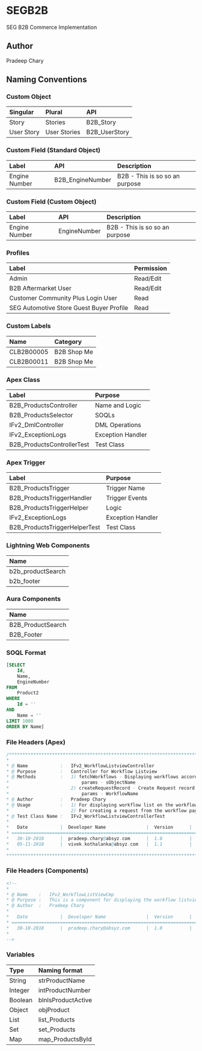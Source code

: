 # SEGB2B
SEG B2B Commerce Implementation

## Author
Pradeep Chary

## Naming Conventions

### Custom Object
| Singular      | Plural        | API           |
| :------------ | :------------ | :------------ |
| Story         | Stories       | B2B_Story     |
| User Story    | User Stories  | B2B_UserStory |

### Custom Field (Standard Object)
| Label         | API               | Description                    |
| :------------ | :---------------- | :----------------------------- |
| Engine Number | B2B_EngineNumber  | B2B - This is so so an purpose |

### Custom Field (Custom Object)
| Label         | API               | Description                    |
| :------------ | :---------------- | :----------------------------- |
| Engine Number | EngineNumber      | B2B - This is so so an purpose |

### Profiles
| Label                                     | Permission        |
| :---------------------------------------- | :---------------- |
| Admin                                     | Read/Edit         |
| B2B Aftermarket User                      | Read/Edit         |
| Customer Community Plus Login User        | Read              |
| SEG Automotive Store Guest Buyer Profile  | Read              |

### Custom Labels
| Name          | Category      |
| :------------ | :------------ |
| CLB2B00005    | B2B Shop Me   |
| CLB2B00011    | B2B Shop Me   |

### Apex Class
| Label                         | Purpose            |
| :---------------------------- | :----------------- |
| B2B_ProductsController        | Name and Logic     |
| B2B_ProductsSelector          | SOQLs              |
| IFv2_DmlController            | DML Operations     |
| IFv2_ExceptionLogs            | Exception Handler  |
| B2B_ProductsControllerTest    | Test Class         |

### Apex Trigger
| Label                             | Purpose            |
| :-------------------------------- | :----------------- |
| B2B_ProductsTrigger               | Trigger Name       |
| B2B_ProductsTriggerHandler        | Trigger Events     |
| B2B_ProductsTriggerHelper         | Logic              |
| IFv2_ExceptionLogs                | Exception Handler  |
| B2B_ProductsTriggerHelperTest     | Test Class         |

### Lightning Web Components
| Name                 |
| :------------------- |
| b2b_productSearch    |
| b2b_footer           |

### Aura Components
| Name                 |
| :------------------- |
| B2B_ProductSearch    |
| B2B_Footer           |

### SOQL Format
```sql
[SELECT
    Id,
    Name,
    EngineNumber
FROM
    Product2
WHERE
    Id = ''
AND
    Name = ''
LIMIT 1000
ORDER BY Name]
```

### File Headers (Apex)
```java
/*******************************************************************************************************
* 
* @ Name            :   IFv2_WorkflowListviewController
* @ Purpose         :   Controller for Workflow Listview
* @ Methods         :   1) fetchWorkflows - Displaying workflows according to profile categorisation
*                           params - sObjectName
*                       2) createRequestRecord - Create Request record
*                           params - WorkflowName
* @ Author          :   Pradeep Chary
* @ Usage           :   1) For displaying workflow list on the workflow page according to the user
*                       2) For creating a request from the workflow page onclick of execute
* @ Test Class Name :   IFv2_WorkflowListviewControllerTest
*
*   Date            |  Developer Name               |  Version      |  Changes
* ======================================================================================================
*   30-10-2018      |  pradeep.chary@absyz.com      |  1.0          |  Initial Version
*   05-11-2018      |  vivek.kothalanka@absyz.com   |  1.1          |  Added Profile Categorization Logic.
*
*******************************************************************************************************/
```

### File Headers (Components)
```html
<!--
* 
* @ Name    :   IFv2_WorkflowListViewCmp
* @ Purpose :   This is a component for displaying the workflow listview
* @ Author  :   Pradeep Chary
*
*   Date            |  Developer Name               |  Version      |  Changes
* ======================================================================================================
*   30-10-2018      |  pradeep.chary@absyz.com      |  1.0          |  Initial Version
*
-->
```

### Variables
| Type          | Naming format         |
| :------------ | :-------------------- |
| String        | strProductName        |
| Integer       | intProductNumber      |
| Boolean       | blnIsProductActive    |
| Object        | objProduct            |
| List          | list_Products         |
| Set           | set_Products          |
| Map           | map_ProductsById      |